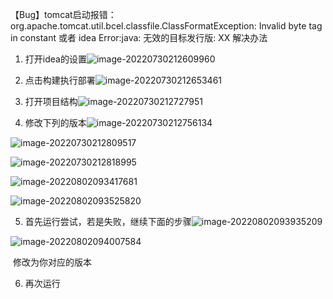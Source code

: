 【Bug】tomcat启动报错：org.apache.tomcat.util.bcel.classfile.ClassFormatException: Invalid byte tag in constant 或者 idea Error:java: 无效的目标发行版: XX 解决办法

1. 打开idea的设置![image-20220730212609960](https://cdn.jsdelivr.net/gh/stopyc/picb@main/202207302126023.png)

2. 点击构建执行部署![image-20220730212653461](https://cdn.jsdelivr.net/gh/stopyc/picb@main/202207302126520.png)

3. 打开项目结构![image-20220730212727951](https://cdn.jsdelivr.net/gh/stopyc/picb@main/202207302127982.png)

4. 修改下列的版本![image-20220730212756134](https://cdn.jsdelivr.net/gh/stopyc/picb@main/202207302127169.png)

![image-20220730212809517](https://cdn.jsdelivr.net/gh/stopyc/picb@main/202207302128558.png)

![image-20220730212818995](https://cdn.jsdelivr.net/gh/stopyc/picb@main/202207302128036.png)

![image-20220802093417681](https://cdn.jsdelivr.net/gh/stopyc/picb@main/202208020934794.png)

![image-20220802093525820](https://cdn.jsdelivr.net/gh/stopyc/picb@main/202208020935873.png)

5. 首先运行尝试，若是失败，继续下面的步骤![image-20220802093935209](https://cdn.jsdelivr.net/gh/stopyc/picb@main/202208020939252.png)

![image-20220802094007584](https://cdn.jsdelivr.net/gh/stopyc/picb@main/202208020940612.png)

​		修改为你对应的版本

6. 再次运行